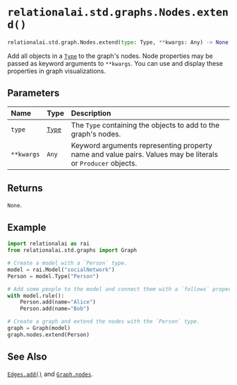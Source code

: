 # `relationalai.std.graphs.Nodes.extend()`

```python
relationalai.std.graph.Nodes.extend(type: Type, **kwargs: Any) -> None
```

Add all objects in a [`Type`](../../../Type/README.md) to the graph's nodes.
Node properties may be passed as keyword arguments to `**kwargs`.
You can use and display these properties in graph visualizations.

## Parameters

| Name | Type | Description |
| :--- | :--- | :------ |
| `type` | [`Type`](../../../Type/README.md) | The `Type` containing the objects to add to the graph's nodes. |
| `**kwargs` | `Any` | Keyword arguments representing property name and value pairs. Values may be literals or `Producer` objects. |

## Returns

`None`.

## Example

```python
import relationalai as rai
from relationalai.std.graphs import Graph

# Create a model with a `Person` type.
model = rai.Model("socialNetwork")
Person = model.Type("Person")

# Add some people to the model and connect them with a `follows` property.
with model.rule():
    Person.add(name="Alice")
    Person.add(name="Bob")

# Create a graph and extend the nodes with the `Person` type.
graph = Graph(model)
graph.nodes.extend(Person)
```

## See Also

[`Edges.add()`](./add.md) and [`Graph.nodes`](../Graph/nodes.md).
